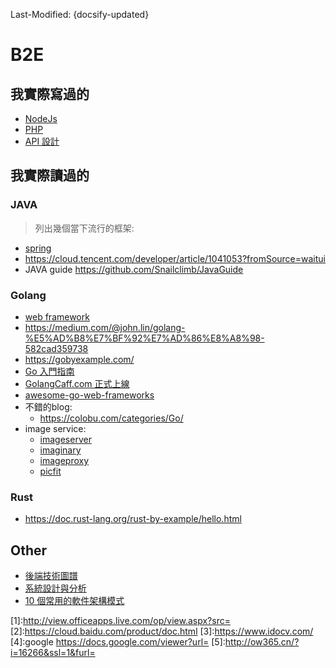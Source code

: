 Last-Modified: {docsify-updated}

# B2E

## 我實際寫過的

- [NodeJs](/b2e/node/README.md)
- [PHP](/b2e/php/README.md)
- [API 設計](/b2e/api/README.md)

## 我實際讀過的

### JAVA

> 列出幾個當下流行的框架:

- [spring](https://github.com/spring-projects/spring-framework)
- https://cloud.tencent.com/developer/article/1041053?fromSource=waitui
- JAVA guide https://github.com/Snailclimb/JavaGuide

### Golang

- [web framework](https://github.com/speedwheel/awesome-go-web-frameworks/blob/master/README.md#popularity)
- https://medium.com/@john.lin/golang-%E5%AD%B8%E7%BF%92%E7%AD%86%E8%A8%98-582cad359738
- https://gobyexample.com/
- [Go 入門指南](https://golangcaff.com/docs/the-way-to-go)
- [GolangCaff.com 正式上線](https://laravel-china.org/topics/11107/golangcaffcom-is-officially-launched)
- [awesome-go-web-frameworks](https://github.com/speedwheel/awesome-go-web-frameworks/blob/master/README.md#popularity)
- 不錯的blog:
  - https://colobu.com/categories/Go/
- image service:
  - [imageserver](https://github.com/pierrre/imageserver)
  - [imaginary](https://github.com/h2non/imaginary)
  - [imageproxy](https://github.com/willnorris/imageproxy)
  - [picfit](https://github.com/thoas/picfit)

### Rust

- https://doc.rust-lang.org/rust-by-example/hello.html

## Other

- [後端技術圖譜](https://github.com/xingshaocheng/architect-awesome)
- [系統設計與分析](https://legacy.gitbook.com/book/lyhcode/oosad/details)
- [10 個常用的軟件架構模式](http://blog.jobbole.com/113953/)

<!-- office 線上 reader 服務 -->
[1]:http://view.officeapps.live.com/op/view.aspx?src=<Document Location>
[2]:https://cloud.baidu.com/product/doc.html
[3]:https://www.idocv.com/
[4]:google https://docs.google.com/viewer?url=
[5]:http://ow365.cn/?i=16266&ssl=1&furl=